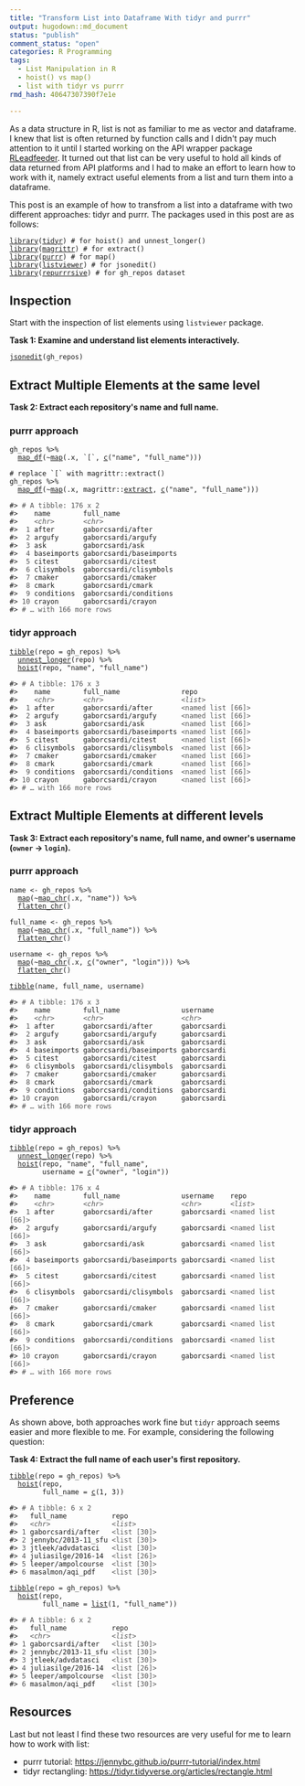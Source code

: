 ```yaml
---
title: "Transform List into Dataframe With tidyr and purrr"
output: hugodown::md_document
status: "publish"
comment_status: "open"
categories: R Programming
tags:
  - List Manipulation in R
  - hoist() vs map()
  - list with tidyr vs purrr
rmd_hash: 40647307390f7e1e

---
```


As a data structure in R, list is not as familiar to me as vector and dataframe. I knew that list is often returned by function calls and I didn't pay much attention to it until I started working on the API wrapper package [RLeadfeeder](https://github.com/henrywangnl/RLeadfeeder). It turned out that list can be very useful to hold all kinds of data returned from API platforms and I had to make an effort to learn how to work with it, namely extract useful elements from a list and turn them into a dataframe.

This post is an example of how to transfrom a list into a dataframe with two different approaches: tidyr and purrr. The packages used in this post are as follows:

<!-- wp:more -->
<!--more-->
<!-- /wp:more -->

<div class="highlight">

<pre class='chroma'><code class='language-r' data-lang='r'><span class='kr'><a href='https://rdrr.io/r/base/library.html'>library</a></span><span class='o'>(</span><span class='nv'><a href='https://tidyr.tidyverse.org'>tidyr</a></span><span class='o'>)</span> <span class='c'># for hoist() and unnest_longer()</span>
<span class='kr'><a href='https://rdrr.io/r/base/library.html'>library</a></span><span class='o'>(</span><span class='nv'><a href='https://magrittr.tidyverse.org'>magrittr</a></span><span class='o'>)</span> <span class='c'># for extract()</span>
<span class='kr'><a href='https://rdrr.io/r/base/library.html'>library</a></span><span class='o'>(</span><span class='nv'><a href='http://purrr.tidyverse.org'>purrr</a></span><span class='o'>)</span> <span class='c'># for map()</span>
<span class='kr'><a href='https://rdrr.io/r/base/library.html'>library</a></span><span class='o'>(</span><span class='nv'><a href='https://github.com/timelyportfolio/listviewer'>listviewer</a></span><span class='o'>)</span> <span class='c'># for jsonedit()</span>
<span class='kr'><a href='https://rdrr.io/r/base/library.html'>library</a></span><span class='o'>(</span><span class='nv'><a href='https://github.com/jennybc/repurrrsive'>repurrrsive</a></span><span class='o'>)</span> <span class='c'># for gh_repos dataset</span>
</code></pre>

</div>

Inspection
----------

Start with the inspection of list elements using `listviewer` package.

**Task 1: Examine and understand list elements interactively.**

<div class="highlight">

<pre class='chroma'><code class='language-r' data-lang='r'><span class='nf'><a href='https://rdrr.io/pkg/listviewer/man/jsonedit.html'>jsonedit</a></span><span class='o'>(</span><span class='nv'>gh_repos</span><span class='o'>)</span>
</code></pre>

</div>

Extract Multiple Elements at the same level
-------------------------------------------

**Task 2: Extract each repository's name and full name.**

### purrr approach

<div class="highlight">

<pre class='chroma'><code class='language-r' data-lang='r'><span class='nv'>gh_repos</span> <span class='o'>%&gt;%</span> 
  <span class='nf'><a href='https://purrr.tidyverse.org/reference/map.html'>map_df</a></span><span class='o'>(</span><span class='o'>~</span><span class='nf'><a href='https://purrr.tidyverse.org/reference/map.html'>map</a></span><span class='o'>(</span><span class='nv'>.x</span>, <span class='nv'>`[`</span>, <span class='nf'><a href='https://rdrr.io/r/base/c.html'>c</a></span><span class='o'>(</span><span class='s'>"name"</span>, <span class='s'>"full_name"</span><span class='o'>)</span><span class='o'>)</span><span class='o'>)</span>
</code></pre>

</div>

<div class="highlight">

<pre class='chroma'><code class='language-r' data-lang='r'><span class='c'># replace `[` with magrittr::extract() </span>
<span class='nv'>gh_repos</span> <span class='o'>%&gt;%</span> 
  <span class='nf'><a href='https://purrr.tidyverse.org/reference/map.html'>map_df</a></span><span class='o'>(</span><span class='o'>~</span><span class='nf'><a href='https://purrr.tidyverse.org/reference/map.html'>map</a></span><span class='o'>(</span><span class='nv'>.x</span>, <span class='nf'>magrittr</span><span class='nf'>::</span><span class='nv'><a href='https://magrittr.tidyverse.org/reference/aliases.html'>extract</a></span>, <span class='nf'><a href='https://rdrr.io/r/base/c.html'>c</a></span><span class='o'>(</span><span class='s'>"name"</span>, <span class='s'>"full_name"</span><span class='o'>)</span><span class='o'>)</span><span class='o'>)</span>

<span class='c'>#&gt; <span style='color: #555555;'># A tibble: 176 x 2</span></span>
<span class='c'>#&gt;    name        full_name              </span>
<span class='c'>#&gt;    <span style='color: #555555;font-style: italic;'>&lt;chr&gt;</span><span>       </span><span style='color: #555555;font-style: italic;'>&lt;chr&gt;</span><span>                  </span></span>
<span class='c'>#&gt; <span style='color: #555555;'> 1</span><span> after       gaborcsardi/after      </span></span>
<span class='c'>#&gt; <span style='color: #555555;'> 2</span><span> argufy      gaborcsardi/argufy     </span></span>
<span class='c'>#&gt; <span style='color: #555555;'> 3</span><span> ask         gaborcsardi/ask        </span></span>
<span class='c'>#&gt; <span style='color: #555555;'> 4</span><span> baseimports gaborcsardi/baseimports</span></span>
<span class='c'>#&gt; <span style='color: #555555;'> 5</span><span> citest      gaborcsardi/citest     </span></span>
<span class='c'>#&gt; <span style='color: #555555;'> 6</span><span> clisymbols  gaborcsardi/clisymbols </span></span>
<span class='c'>#&gt; <span style='color: #555555;'> 7</span><span> cmaker      gaborcsardi/cmaker     </span></span>
<span class='c'>#&gt; <span style='color: #555555;'> 8</span><span> cmark       gaborcsardi/cmark      </span></span>
<span class='c'>#&gt; <span style='color: #555555;'> 9</span><span> conditions  gaborcsardi/conditions </span></span>
<span class='c'>#&gt; <span style='color: #555555;'>10</span><span> crayon      gaborcsardi/crayon     </span></span>
<span class='c'>#&gt; <span style='color: #555555;'># … with 166 more rows</span></span>
</code></pre>

</div>

### tidyr approach

<div class="highlight">

<pre class='chroma'><code class='language-r' data-lang='r'><span class='nf'><a href='https://tibble.tidyverse.org/reference/tibble.html'>tibble</a></span><span class='o'>(</span>repo <span class='o'>=</span> <span class='nv'>gh_repos</span><span class='o'>)</span> <span class='o'>%&gt;%</span> 
  <span class='nf'><a href='https://tidyr.tidyverse.org/reference/hoist.html'>unnest_longer</a></span><span class='o'>(</span><span class='nv'>repo</span><span class='o'>)</span> <span class='o'>%&gt;%</span> 
  <span class='nf'><a href='https://tidyr.tidyverse.org/reference/hoist.html'>hoist</a></span><span class='o'>(</span><span class='nv'>repo</span>, <span class='s'>"name"</span>, <span class='s'>"full_name"</span><span class='o'>)</span>

<span class='c'>#&gt; <span style='color: #555555;'># A tibble: 176 x 3</span></span>
<span class='c'>#&gt;    name        full_name               repo             </span>
<span class='c'>#&gt;    <span style='color: #555555;font-style: italic;'>&lt;chr&gt;</span><span>       </span><span style='color: #555555;font-style: italic;'>&lt;chr&gt;</span><span>                   </span><span style='color: #555555;font-style: italic;'>&lt;list&gt;</span><span>           </span></span>
<span class='c'>#&gt; <span style='color: #555555;'> 1</span><span> after       gaborcsardi/after       </span><span style='color: #555555;'>&lt;named list [66]&gt;</span></span>
<span class='c'>#&gt; <span style='color: #555555;'> 2</span><span> argufy      gaborcsardi/argufy      </span><span style='color: #555555;'>&lt;named list [66]&gt;</span></span>
<span class='c'>#&gt; <span style='color: #555555;'> 3</span><span> ask         gaborcsardi/ask         </span><span style='color: #555555;'>&lt;named list [66]&gt;</span></span>
<span class='c'>#&gt; <span style='color: #555555;'> 4</span><span> baseimports gaborcsardi/baseimports </span><span style='color: #555555;'>&lt;named list [66]&gt;</span></span>
<span class='c'>#&gt; <span style='color: #555555;'> 5</span><span> citest      gaborcsardi/citest      </span><span style='color: #555555;'>&lt;named list [66]&gt;</span></span>
<span class='c'>#&gt; <span style='color: #555555;'> 6</span><span> clisymbols  gaborcsardi/clisymbols  </span><span style='color: #555555;'>&lt;named list [66]&gt;</span></span>
<span class='c'>#&gt; <span style='color: #555555;'> 7</span><span> cmaker      gaborcsardi/cmaker      </span><span style='color: #555555;'>&lt;named list [66]&gt;</span></span>
<span class='c'>#&gt; <span style='color: #555555;'> 8</span><span> cmark       gaborcsardi/cmark       </span><span style='color: #555555;'>&lt;named list [66]&gt;</span></span>
<span class='c'>#&gt; <span style='color: #555555;'> 9</span><span> conditions  gaborcsardi/conditions  </span><span style='color: #555555;'>&lt;named list [66]&gt;</span></span>
<span class='c'>#&gt; <span style='color: #555555;'>10</span><span> crayon      gaborcsardi/crayon      </span><span style='color: #555555;'>&lt;named list [66]&gt;</span></span>
<span class='c'>#&gt; <span style='color: #555555;'># … with 166 more rows</span></span>
</code></pre>

</div>

Extract Multiple Elements at different levels
---------------------------------------------

**Task 3: Extract each repository's name, full name, and owner's username (`owner` -&gt; `login`).**

### purrr approach

<div class="highlight">

<pre class='chroma'><code class='language-r' data-lang='r'><span class='nv'>name</span> <span class='o'>&lt;-</span> <span class='nv'>gh_repos</span> <span class='o'>%&gt;%</span> 
  <span class='nf'><a href='https://purrr.tidyverse.org/reference/map.html'>map</a></span><span class='o'>(</span><span class='o'>~</span><span class='nf'><a href='https://purrr.tidyverse.org/reference/map.html'>map_chr</a></span><span class='o'>(</span><span class='nv'>.x</span>, <span class='s'>"name"</span><span class='o'>)</span><span class='o'>)</span> <span class='o'>%&gt;%</span> 
  <span class='nf'><a href='https://purrr.tidyverse.org/reference/flatten.html'>flatten_chr</a></span><span class='o'>(</span><span class='o'>)</span>

<span class='nv'>full_name</span> <span class='o'>&lt;-</span> <span class='nv'>gh_repos</span> <span class='o'>%&gt;%</span> 
  <span class='nf'><a href='https://purrr.tidyverse.org/reference/map.html'>map</a></span><span class='o'>(</span><span class='o'>~</span><span class='nf'><a href='https://purrr.tidyverse.org/reference/map.html'>map_chr</a></span><span class='o'>(</span><span class='nv'>.x</span>, <span class='s'>"full_name"</span><span class='o'>)</span><span class='o'>)</span> <span class='o'>%&gt;%</span> 
  <span class='nf'><a href='https://purrr.tidyverse.org/reference/flatten.html'>flatten_chr</a></span><span class='o'>(</span><span class='o'>)</span>

<span class='nv'>username</span> <span class='o'>&lt;-</span> <span class='nv'>gh_repos</span> <span class='o'>%&gt;%</span> 
  <span class='nf'><a href='https://purrr.tidyverse.org/reference/map.html'>map</a></span><span class='o'>(</span><span class='o'>~</span><span class='nf'><a href='https://purrr.tidyverse.org/reference/map.html'>map_chr</a></span><span class='o'>(</span><span class='nv'>.x</span>, <span class='nf'><a href='https://rdrr.io/r/base/c.html'>c</a></span><span class='o'>(</span><span class='s'>"owner"</span>, <span class='s'>"login"</span><span class='o'>)</span><span class='o'>)</span><span class='o'>)</span> <span class='o'>%&gt;%</span> 
  <span class='nf'><a href='https://purrr.tidyverse.org/reference/flatten.html'>flatten_chr</a></span><span class='o'>(</span><span class='o'>)</span>

<span class='nf'><a href='https://tibble.tidyverse.org/reference/tibble.html'>tibble</a></span><span class='o'>(</span><span class='nv'>name</span>, <span class='nv'>full_name</span>, <span class='nv'>username</span><span class='o'>)</span>

<span class='c'>#&gt; <span style='color: #555555;'># A tibble: 176 x 3</span></span>
<span class='c'>#&gt;    name        full_name               username   </span>
<span class='c'>#&gt;    <span style='color: #555555;font-style: italic;'>&lt;chr&gt;</span><span>       </span><span style='color: #555555;font-style: italic;'>&lt;chr&gt;</span><span>                   </span><span style='color: #555555;font-style: italic;'>&lt;chr&gt;</span><span>      </span></span>
<span class='c'>#&gt; <span style='color: #555555;'> 1</span><span> after       gaborcsardi/after       gaborcsardi</span></span>
<span class='c'>#&gt; <span style='color: #555555;'> 2</span><span> argufy      gaborcsardi/argufy      gaborcsardi</span></span>
<span class='c'>#&gt; <span style='color: #555555;'> 3</span><span> ask         gaborcsardi/ask         gaborcsardi</span></span>
<span class='c'>#&gt; <span style='color: #555555;'> 4</span><span> baseimports gaborcsardi/baseimports gaborcsardi</span></span>
<span class='c'>#&gt; <span style='color: #555555;'> 5</span><span> citest      gaborcsardi/citest      gaborcsardi</span></span>
<span class='c'>#&gt; <span style='color: #555555;'> 6</span><span> clisymbols  gaborcsardi/clisymbols  gaborcsardi</span></span>
<span class='c'>#&gt; <span style='color: #555555;'> 7</span><span> cmaker      gaborcsardi/cmaker      gaborcsardi</span></span>
<span class='c'>#&gt; <span style='color: #555555;'> 8</span><span> cmark       gaborcsardi/cmark       gaborcsardi</span></span>
<span class='c'>#&gt; <span style='color: #555555;'> 9</span><span> conditions  gaborcsardi/conditions  gaborcsardi</span></span>
<span class='c'>#&gt; <span style='color: #555555;'>10</span><span> crayon      gaborcsardi/crayon      gaborcsardi</span></span>
<span class='c'>#&gt; <span style='color: #555555;'># … with 166 more rows</span></span>
</code></pre>

</div>

### tidyr approach

<div class="highlight">

<pre class='chroma'><code class='language-r' data-lang='r'><span class='nf'><a href='https://tibble.tidyverse.org/reference/tibble.html'>tibble</a></span><span class='o'>(</span>repo <span class='o'>=</span> <span class='nv'>gh_repos</span><span class='o'>)</span> <span class='o'>%&gt;%</span> 
  <span class='nf'><a href='https://tidyr.tidyverse.org/reference/hoist.html'>unnest_longer</a></span><span class='o'>(</span><span class='nv'>repo</span><span class='o'>)</span> <span class='o'>%&gt;%</span> 
  <span class='nf'><a href='https://tidyr.tidyverse.org/reference/hoist.html'>hoist</a></span><span class='o'>(</span><span class='nv'>repo</span>, <span class='s'>"name"</span>, <span class='s'>"full_name"</span>,
        username <span class='o'>=</span> <span class='nf'><a href='https://rdrr.io/r/base/c.html'>c</a></span><span class='o'>(</span><span class='s'>"owner"</span>, <span class='s'>"login"</span><span class='o'>)</span><span class='o'>)</span>

<span class='c'>#&gt; <span style='color: #555555;'># A tibble: 176 x 4</span></span>
<span class='c'>#&gt;    name        full_name               username    repo             </span>
<span class='c'>#&gt;    <span style='color: #555555;font-style: italic;'>&lt;chr&gt;</span><span>       </span><span style='color: #555555;font-style: italic;'>&lt;chr&gt;</span><span>                   </span><span style='color: #555555;font-style: italic;'>&lt;chr&gt;</span><span>       </span><span style='color: #555555;font-style: italic;'>&lt;list&gt;</span><span>           </span></span>
<span class='c'>#&gt; <span style='color: #555555;'> 1</span><span> after       gaborcsardi/after       gaborcsardi </span><span style='color: #555555;'>&lt;named list [66]&gt;</span></span>
<span class='c'>#&gt; <span style='color: #555555;'> 2</span><span> argufy      gaborcsardi/argufy      gaborcsardi </span><span style='color: #555555;'>&lt;named list [66]&gt;</span></span>
<span class='c'>#&gt; <span style='color: #555555;'> 3</span><span> ask         gaborcsardi/ask         gaborcsardi </span><span style='color: #555555;'>&lt;named list [66]&gt;</span></span>
<span class='c'>#&gt; <span style='color: #555555;'> 4</span><span> baseimports gaborcsardi/baseimports gaborcsardi </span><span style='color: #555555;'>&lt;named list [66]&gt;</span></span>
<span class='c'>#&gt; <span style='color: #555555;'> 5</span><span> citest      gaborcsardi/citest      gaborcsardi </span><span style='color: #555555;'>&lt;named list [66]&gt;</span></span>
<span class='c'>#&gt; <span style='color: #555555;'> 6</span><span> clisymbols  gaborcsardi/clisymbols  gaborcsardi </span><span style='color: #555555;'>&lt;named list [66]&gt;</span></span>
<span class='c'>#&gt; <span style='color: #555555;'> 7</span><span> cmaker      gaborcsardi/cmaker      gaborcsardi </span><span style='color: #555555;'>&lt;named list [66]&gt;</span></span>
<span class='c'>#&gt; <span style='color: #555555;'> 8</span><span> cmark       gaborcsardi/cmark       gaborcsardi </span><span style='color: #555555;'>&lt;named list [66]&gt;</span></span>
<span class='c'>#&gt; <span style='color: #555555;'> 9</span><span> conditions  gaborcsardi/conditions  gaborcsardi </span><span style='color: #555555;'>&lt;named list [66]&gt;</span></span>
<span class='c'>#&gt; <span style='color: #555555;'>10</span><span> crayon      gaborcsardi/crayon      gaborcsardi </span><span style='color: #555555;'>&lt;named list [66]&gt;</span></span>
<span class='c'>#&gt; <span style='color: #555555;'># … with 166 more rows</span></span>
</code></pre>

</div>

Preference
----------

As shown above, both approaches work fine but `tidyr` approach seems easier and more flexible to me. For example, considering the following question:

**Task 4: Extract the full name of each user's first repository.**

<div class="highlight">

<pre class='chroma'><code class='language-r' data-lang='r'><span class='nf'><a href='https://tibble.tidyverse.org/reference/tibble.html'>tibble</a></span><span class='o'>(</span>repo <span class='o'>=</span> <span class='nv'>gh_repos</span><span class='o'>)</span> <span class='o'>%&gt;%</span> 
  <span class='nf'><a href='https://tidyr.tidyverse.org/reference/hoist.html'>hoist</a></span><span class='o'>(</span><span class='nv'>repo</span>, 
        full_name <span class='o'>=</span> <span class='nf'><a href='https://rdrr.io/r/base/c.html'>c</a></span><span class='o'>(</span><span class='m'>1</span>, <span class='m'>3</span><span class='o'>)</span><span class='o'>)</span>

<span class='c'>#&gt; <span style='color: #555555;'># A tibble: 6 x 2</span></span>
<span class='c'>#&gt;   full_name           repo       </span>
<span class='c'>#&gt;   <span style='color: #555555;font-style: italic;'>&lt;chr&gt;</span><span>               </span><span style='color: #555555;font-style: italic;'>&lt;list&gt;</span><span>     </span></span>
<span class='c'>#&gt; <span style='color: #555555;'>1</span><span> gaborcsardi/after   </span><span style='color: #555555;'>&lt;list [30]&gt;</span></span>
<span class='c'>#&gt; <span style='color: #555555;'>2</span><span> jennybc/2013-11_sfu </span><span style='color: #555555;'>&lt;list [30]&gt;</span></span>
<span class='c'>#&gt; <span style='color: #555555;'>3</span><span> jtleek/advdatasci   </span><span style='color: #555555;'>&lt;list [30]&gt;</span></span>
<span class='c'>#&gt; <span style='color: #555555;'>4</span><span> juliasilge/2016-14  </span><span style='color: #555555;'>&lt;list [26]&gt;</span></span>
<span class='c'>#&gt; <span style='color: #555555;'>5</span><span> leeper/ampolcourse  </span><span style='color: #555555;'>&lt;list [30]&gt;</span></span>
<span class='c'>#&gt; <span style='color: #555555;'>6</span><span> masalmon/aqi_pdf    </span><span style='color: #555555;'>&lt;list [30]&gt;</span></span>
</code></pre>

</div>

<div class="highlight">

<pre class='chroma'><code class='language-r' data-lang='r'><span class='nf'><a href='https://tibble.tidyverse.org/reference/tibble.html'>tibble</a></span><span class='o'>(</span>repo <span class='o'>=</span> <span class='nv'>gh_repos</span><span class='o'>)</span> <span class='o'>%&gt;%</span> 
  <span class='nf'><a href='https://tidyr.tidyverse.org/reference/hoist.html'>hoist</a></span><span class='o'>(</span><span class='nv'>repo</span>, 
        full_name <span class='o'>=</span> <span class='nf'><a href='https://rdrr.io/r/base/list.html'>list</a></span><span class='o'>(</span><span class='m'>1</span>, <span class='s'>"full_name"</span><span class='o'>)</span><span class='o'>)</span>

<span class='c'>#&gt; <span style='color: #555555;'># A tibble: 6 x 2</span></span>
<span class='c'>#&gt;   full_name           repo       </span>
<span class='c'>#&gt;   <span style='color: #555555;font-style: italic;'>&lt;chr&gt;</span><span>               </span><span style='color: #555555;font-style: italic;'>&lt;list&gt;</span><span>     </span></span>
<span class='c'>#&gt; <span style='color: #555555;'>1</span><span> gaborcsardi/after   </span><span style='color: #555555;'>&lt;list [30]&gt;</span></span>
<span class='c'>#&gt; <span style='color: #555555;'>2</span><span> jennybc/2013-11_sfu </span><span style='color: #555555;'>&lt;list [30]&gt;</span></span>
<span class='c'>#&gt; <span style='color: #555555;'>3</span><span> jtleek/advdatasci   </span><span style='color: #555555;'>&lt;list [30]&gt;</span></span>
<span class='c'>#&gt; <span style='color: #555555;'>4</span><span> juliasilge/2016-14  </span><span style='color: #555555;'>&lt;list [26]&gt;</span></span>
<span class='c'>#&gt; <span style='color: #555555;'>5</span><span> leeper/ampolcourse  </span><span style='color: #555555;'>&lt;list [30]&gt;</span></span>
<span class='c'>#&gt; <span style='color: #555555;'>6</span><span> masalmon/aqi_pdf    </span><span style='color: #555555;'>&lt;list [30]&gt;</span></span>
</code></pre>

</div>

Resources
---------

Last but not least I find these two resources are very useful for me to learn how to work with list:

-   purrr tutorial: <a href="https://jennybc.github.io/purrr-tutorial/index.html" class="uri">https://jennybc.github.io/purrr-tutorial/index.html</a>
-   tidyr rectangling: <a href="https://tidyr.tidyverse.org/articles/rectangle.html" class="uri">https://tidyr.tidyverse.org/articles/rectangle.html</a>

